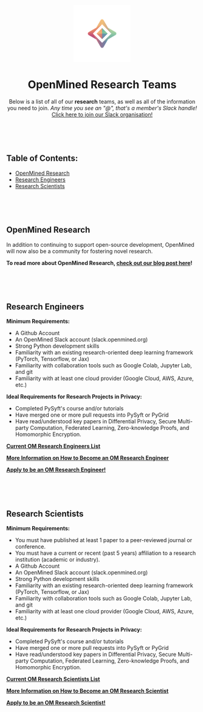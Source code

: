 <div align="center">
  <img alt="OpenMined Logo" src="/images/logo.png">
  <h1><strong>OpenMined Research Teams</strong></h1>
  <p>Below is a list of all of our <strong>research</strong> teams, as well as all of the information you need to join. <em>Any time you see an "@", that's a member's Slack handle!</em> <a href="https://slack.openmined.org">Click here to join our Slack organisation!</a>
    </p></div>
    
<br><br><br>

## Table of Contents:
- [OpenMined Research](#openmined-research)
- [Research Engineers](#research-engineers)
- [Research Scientists](#research-scientists)

<br><br><br>

## OpenMined Research
In addition to continuing to support open-source development, OpenMined will now also be a community for fostering novel research.<br>

**To read more about OpenMined Research, [check out our blog post here](https://blog.openmined.org/introducing-openmined-research/)!**

<br><br><br>

## Research Engineers

**Minimum Requirements:**
- A Github Account
- An OpenMined Slack account (slack.openmined.org)
- Strong Python development skills
- Familiarity with an existing research-oriented deep learning framework (PyTorch, Tensorflow, or Jax)
- Familiarity with collaboration tools such as Google Colab, Jupyter Lab, and git
- Familiarity with at least one cloud provider (Google Cloud, AWS, Azure, etc.)

**Ideal Requirements for Research Projects in Privacy:**
- Completed PySyft's course and/or tutorials
- Have merged one or more pull requests into PySyft or PyGrid
- Have read/understood key papers in Differential Privacy, Secure Multi-party Computation, Federated Learning, Zero-knowledge Proofs, and Homomorphic Encryption.

[**Current OM Research Engineers List**](https://github.com/orgs/OpenMined/teams/research-engineers/members)<br>

[**More Information on How to Become an OM Research Engineer**](https://blog.openmined.org/apply-to-be-an-openmined-research-engineer/)<br>

[**Apply to be an OM Research Engineer!**](https://docs.google.com/forms/d/e/1FAIpQLSc5fLCgn4gCWlquCP0dDfTw7MSeSoCRZL_DNK7j5PFCJ7s3tQ/viewform)

<br><br><br>

## Research Scientists

**Minimum Requirements:**
- You must have published at least 1 paper to a peer-reviewed journal or conference.
- You must have a current or recent (past 5 years) affiliation to a research institution (academic or industry).
- A Github Account
- An OpenMined Slack account (slack.openmined.org)
- Strong Python development skills
- Familiarity with an existing research-oriented deep learning framework (PyTorch, Tensorflow, or Jax)
- Familiarity with collaboration tools such as Google Colab, Jupyter Lab, and git
- Familiarity with at least one cloud provider (Google Cloud, AWS, Azure, etc.)

**Ideal Requirements for Research Projects in Privacy:**
- Completed PySyft's course and/or tutorials
- Have merged one or more pull requests into PySyft or PyGrid
- Have read/understood key papers in Differential Privacy, Secure Multi-party Computation, Federated Learning, Zero-knowledge Proofs, and Homomorphic Encryption.

[**Current OM Research Scientists List**](https://github.com/orgs/OpenMined/teams/research-scientists/members)<br>

[**More Information on How to Become an OM Research Scientist**](https://blog.openmined.org/apply-to-be-an-openmined-research-scientist/)<br>

[**Apply to be an OM Research Scientist!**](https://docs.google.com/forms/d/e/1FAIpQLSe6pceSJd-ZMglNEMYKxNBKnpYXIS9nMixHk6Wh6TBFpE4XSw/viewform)
